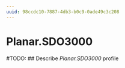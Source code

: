 ```yaml
---
uuid: 98ccdc10-7887-4db3-b0c9-0ade49c3c208
---
```



# Planar.SDO3000


#TODO: ## Describe *Planar.SDO3000* profile
